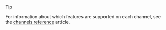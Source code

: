 > [!TIP]
> For information about which features are supported on each channel, see the [channels reference](../bot-service-channels-reference.md) article.
